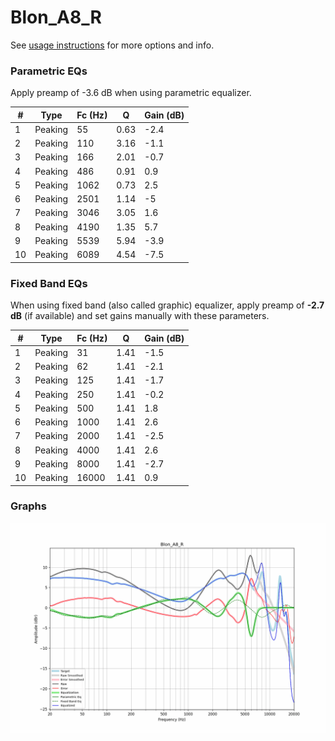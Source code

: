 # Blon_A8_R
See [usage instructions](https://github.com/jaakkopasanen/AutoEq#usage) for more options and info.

### Parametric EQs
Apply preamp of -3.6 dB when using parametric equalizer.

|   # | Type    |   Fc (Hz) |    Q |   Gain (dB) |
|-----|---------|-----------|------|-------------|
|   1 | Peaking |        55 | 0.63 |        -2.4 |
|   2 | Peaking |       110 | 3.16 |        -1.1 |
|   3 | Peaking |       166 | 2.01 |        -0.7 |
|   4 | Peaking |       486 | 0.91 |         0.9 |
|   5 | Peaking |      1062 | 0.73 |         2.5 |
|   6 | Peaking |      2501 | 1.14 |        -5   |
|   7 | Peaking |      3046 | 3.05 |         1.6 |
|   8 | Peaking |      4190 | 1.35 |         5.7 |
|   9 | Peaking |      5539 | 5.94 |        -3.9 |
|  10 | Peaking |      6089 | 4.54 |        -7.5 |

### Fixed Band EQs
When using fixed band (also called graphic) equalizer, apply preamp of **-2.7 dB** (if available) and set gains manually with these parameters.

|   # | Type    |   Fc (Hz) |    Q |   Gain (dB) |
|-----|---------|-----------|------|-------------|
|   1 | Peaking |        31 | 1.41 |        -1.5 |
|   2 | Peaking |        62 | 1.41 |        -2.1 |
|   3 | Peaking |       125 | 1.41 |        -1.7 |
|   4 | Peaking |       250 | 1.41 |        -0.2 |
|   5 | Peaking |       500 | 1.41 |         1.8 |
|   6 | Peaking |      1000 | 1.41 |         2.6 |
|   7 | Peaking |      2000 | 1.41 |        -2.5 |
|   8 | Peaking |      4000 | 1.41 |         2.6 |
|   9 | Peaking |      8000 | 1.41 |        -2.7 |
|  10 | Peaking |     16000 | 1.41 |         0.9 |

### Graphs
![](./Blon_A8_R.png)
